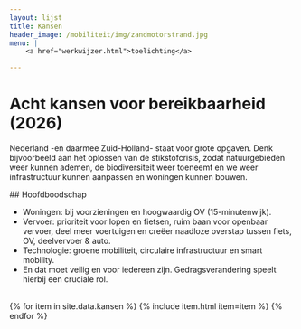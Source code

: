 ```yaml
---
layout: lijst
title: Kansen
header_image: /mobiliteit/img/zandmotorstrand.jpg
menu: |
    <a href="werkwijzer.html">toelichting</a>

---
```

# Acht kansen voor bereikbaarheid (2026)
Nederland -en daarmee Zuid-Holland- staat voor grote opgaven. Denk bijvoorbeeld aan het oplossen van de stikstofcrisis, zodat natuurgebieden weer kunnen ademen, de biodiversiteit weer toeneemt en we weer infrastructuur kunnen aanpassen en woningen kunnen bouwen.
<div class="tekstblok">
## Hoofdboodschap
<ul>
<li> Woningen: bij voorzieningen en hoogwaardig OV (15-minutenwijk).</li>
<li> Vervoer: prioriteit voor lopen en fietsen, ruim baan voor openbaar vervoer, deel meer voertuigen en creëer naadloze overstap tussen fiets, OV, deelvervoer & auto.</li>
<li> Technologie: groene mobiliteit, circulaire infrastructuur en smart mobility.</li>
<li> En dat moet veilig en voor iedereen zijn. Gedragsverandering speelt hierbij een cruciale rol.</li>
</ul>

</div>
<br>
<div class="item-list">
  {% for item in site.data.kansen %}
    {% include item.html item=item %}
  {% endfor %}
</div>
